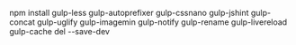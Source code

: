 npm install gulp-less gulp-autoprefixer gulp-cssnano gulp-jshint gulp-concat gulp-uglify gulp-imagemin gulp-notify gulp-rename gulp-livereload gulp-cache del --save-dev

